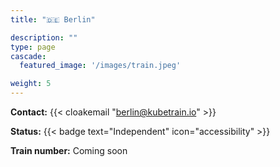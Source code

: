 ```yaml
---
title: "🇩🇪 Berlin"

description: ""
type: page
cascade:
  featured_image: '/images/train.jpeg'

weight: 5
---
```


**Contact:** {{< cloakemail "berlin@kubetrain.io" >}}

**Status:** {{< badge text="Independent" icon="accessibility" >}}

**Train number:** Coming soon

<!--more-->
